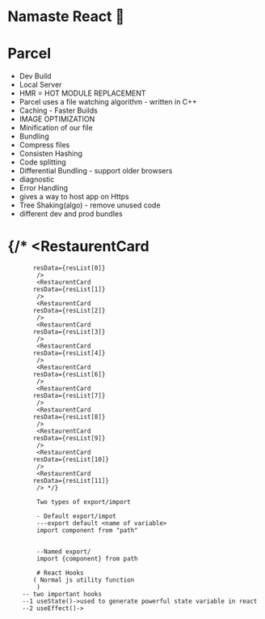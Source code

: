 # Namaste React 🚀



# Parcel
- Dev Build
- Local Server  
- HMR = HOT MODULE REPLACEMENT
- Parcel uses a file watching algorithm - written in C++
- Caching - Faster  Builds
- IMAGE OPTIMIZATION    
- Minification of our file  
- Bundling
- Compress files
- Consisten Hashing
- Code splitting
- Differential Bundling - support older browsers
- diagnostic
- Error Handling
- gives a way to host app on Https
- Tree Shaking(algo) - remove unused code
- different dev and prod bundles



# {/* <RestaurentCard 
           resData={resList[0]}
            />
            <RestaurentCard 
           resData={resList[1]}
            />
            <RestaurentCard 
           resData={resList[2]}
            />
            <RestaurentCard 
           resData={resList[3]}
            />
            <RestaurentCard 
           resData={resList[4]}
            />
            <RestaurentCard 
           resData={resList[6]}
            />
            <RestaurentCard 
           resData={resList[7]}
            />
            <RestaurentCard 
           resData={resList[8]}
            />
            <RestaurentCard 
           resData={resList[9]}
            />
            <RestaurentCard 
           resData={resList[10]}
            />
            <RestaurentCard 
           resData={resList[11]}
            /> */}

            Two types of export/import

            - Default export/impot
            ---export default <name of variable>
            import component from "path"


            --Named export/
            import {component} from path

            # React Hooks
           ( Normal js utility function
            )
        -- two important hooks
        --1 useState()->used to generate powerful state variable in react
        --2 useEffect()->
